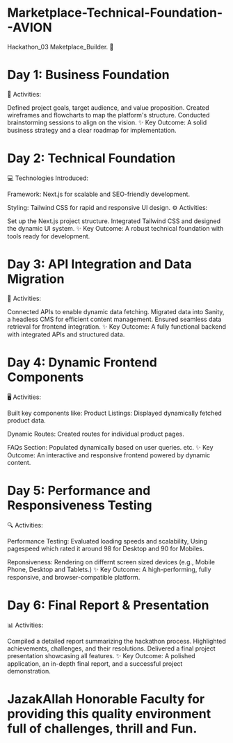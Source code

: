 # Marketplace-Technical-Foundation--AVION
Hackathon_03 Maketplace_Builder. 🙌

# Day 1: Business Foundation
🚀 Activities:

Defined project goals, target audience, and value proposition.
Created wireframes and flowcharts to map the platform's structure.
Conducted brainstorming sessions to align on the vision.
✨ Key Outcome:
A solid business strategy and a clear roadmap for implementation.

# Day 2: Technical Foundation
💻 Technologies Introduced:

Framework: Next.js for scalable and SEO-friendly development.

Styling: Tailwind CSS for rapid and responsive UI design.
⚙️ Activities:

Set up the Next.js project structure.
Integrated Tailwind CSS and designed the dynamic UI system.
✨ Key Outcome:
A robust technical foundation with tools ready for development.

# Day 3: API Integration and Data Migration
🔗 Activities:

Connected APIs to enable dynamic data fetching.
Migrated data into Sanity, a headless CMS for efficient content management.
Ensured seamless data retrieval for frontend integration.
✨ Key Outcome:
A fully functional backend with integrated APIs and structured data.

# Day 4: Dynamic Frontend Components
🖥️ Activities:

Built key components like:
Product Listings: Displayed dynamically fetched product data.

Dynamic Routes: Created routes for individual product pages.

FAQs Section: Populated dynamically based on user queries. etc.
✨ Key Outcome:
An interactive and responsive frontend powered by dynamic content.

# Day 5: Performance and Responsiveness Testing
🔍 Activities:

Performance Testing: Evaluated loading speeds and scalability, Using pagespeed which rated it around 98 for Desktop and 90 for Mobiles.

Reponsiveness: Rendering on differnt screen sized devices (e.g., Mobile Phone, Desktop and Tablets.)
✨ Key Outcome:
A high-performing, fully responsive, and browser-compatible platform.

# Day 6: Final Report & Presentation
📊 Activities:

Compiled a detailed report summarizing the hackathon process.
Highlighted achievements, challenges, and their resolutions.
Delivered a final project presentation showcasing all features.
✨ Key Outcome:
A polished application, an in-depth final report, and a successful project demonstration.

# JazakAllah Honorable Faculty for providing this quality environment full of challenges, thrill and Fun.
